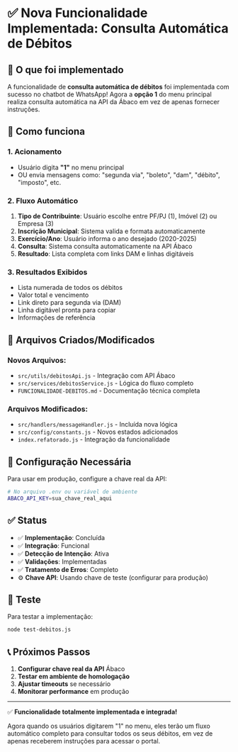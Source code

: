 # ✅ Nova Funcionalidade Implementada: Consulta Automática de Débitos

## 🎯 O que foi implementado

A funcionalidade de **consulta automática de débitos** foi implementada com sucesso no chatbot de WhatsApp! Agora a **opção 1** do menu principal realiza consulta automática na API da Ábaco em vez de apenas fornecer instruções.

## 🚀 Como funciona

### 1. **Acionamento**
- Usuário digita **"1"** no menu principal
- OU envia mensagens como: "segunda via", "boleto", "dam", "débito", "imposto", etc.

### 2. **Fluxo Automático**
1. **Tipo de Contribuinte**: Usuário escolhe entre PF/PJ (1), Imóvel (2) ou Empresa (3)
2. **Inscrição Municipal**: Sistema valida e formata automaticamente
3. **Exercício/Ano**: Usuário informa o ano desejado (2020-2025)
4. **Consulta**: Sistema consulta automaticamente na API Ábaco
5. **Resultado**: Lista completa com links DAM e linhas digitáveis

### 3. **Resultados Exibidos**
- Lista numerada de todos os débitos
- Valor total e vencimento
- Link direto para segunda via (DAM)
- Linha digitável pronta para copiar
- Informações de referência

## 📁 Arquivos Criados/Modificados

### Novos Arquivos:
- `src/utils/debitosApi.js` - Integração com API Ábaco
- `src/services/debitosService.js` - Lógica do fluxo completo
- `FUNCIONALIDADE-DEBITOS.md` - Documentação técnica completa

### Arquivos Modificados:
- `src/handlers/messageHandler.js` - Incluída nova lógica
- `src/config/constants.js` - Novos estados adicionados
- `index.refatorado.js` - Integração da funcionalidade

## 🔧 Configuração Necessária

Para usar em produção, configure a chave real da API:

```bash
# No arquivo .env ou variável de ambiente
ABACO_API_KEY=sua_chave_real_aqui
```

## ✅ Status

- ✅ **Implementação**: Concluída
- ✅ **Integração**: Funcional
- ✅ **Detecção de Intenção**: Ativa
- ✅ **Validações**: Implementadas
- ✅ **Tratamento de Erros**: Completo
- ⚙️ **Chave API**: Usando chave de teste (configurar para produção)

## 🧪 Teste

Para testar a implementação:
```bash
node test-debitos.js
```

## 📞 Próximos Passos

1. **Configurar chave real da API** Ábaco
2. **Testar em ambiente de homologação**
3. **Ajustar timeouts** se necessário
4. **Monitorar performance** em produção

---

✅ **Funcionalidade totalmente implementada e integrada!**

Agora quando os usuários digitarem "1" no menu, eles terão um fluxo automático completo para consultar todos os seus débitos, em vez de apenas receberem instruções para acessar o portal.
